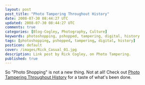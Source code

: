 ```yaml
---           
layout: post
post_title: "Photo Tampering Throughout History"
date: 2008-07-30 08:44:27 UTC
updated: 2008-07-30 08:44:27 UTC
comments: true
categories: [Blog-Cogley, Photography, Culture]
keywords: photoshopping, pshopped, tampering, digital, history
tags: [photoshopping, pshopped, tampering, digital, history]
posticon: default
cover: /images/Rick_Casual_01.jpg
description: Link post by Rick Cogley, on Photo Tampering.
published: true
---
```


So "Photo Shopping" is not a new thing. Not at all! Check out [Photo Tampering Throughout History](http://www.cs.dartmouth.edu/farid/research/digitaltampering/) for a taste of what's been done.
